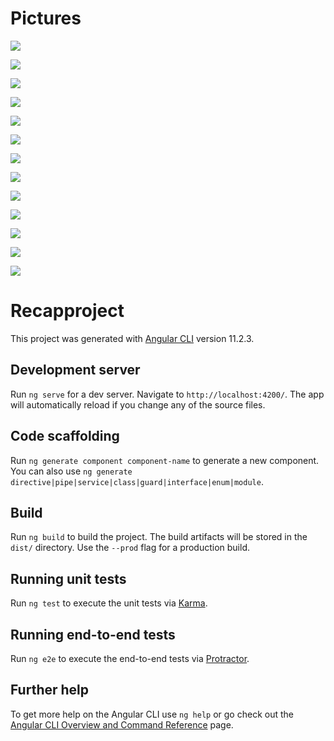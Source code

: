 # Pictures

<img src="https://github.com/Fatih6/ReCapProject-Frontend/blob/main/readme-images/home.png"></img>


<img src="https://github.com/Fatih6/ReCapProject-Frontend/blob/main/readme-images/home1.png"></img>

<img src="https://github.com/Fatih6/ReCapProject-Frontend/blob/main/readme-images/carDetail.png"></img>


<img src="https://github.com/Fatih6/ReCapProject-Frontend/blob/main/readme-images/NoRentDate.png"></img>

<img src="https://github.com/Fatih6/ReCapProject-Frontend/blob/main/readme-images/findeks.png"></img>




<img src="https://github.com/Fatih6/ReCapProject-Frontend/blob/main/readme-images/kira.png"></img>

<img src="https://github.com/Fatih6/ReCapProject-Frontend/blob/main/readme-images/Card.png"></img>


<img src="https://github.com/Fatih6/ReCapProject-Frontend/blob/main/readme-images/LoginandRegister.png"></img>

<img src="https://github.com/Fatih6/ReCapProject-Frontend/blob/main/readme-images/Login.png"></img>

<img src="https://github.com/Fatih6/ReCapProject-Frontend/blob/main/readme-images/register.png"></img>

<img src="https://github.com/Fatih6/ReCapProject-Frontend/blob/main/readme-images/profile.png"></img>

<img src="https://github.com/Fatih6/ReCapProject-Frontend/blob/main/readme-images/profile2.png"></img>

<img src="https://github.com/Fatih6/ReCapProject-Frontend/blob/main/readme-images/newpassword.png"></img>

# Recapproject

This project was generated with [Angular CLI](https://github.com/angular/angular-cli) version 11.2.3.

## Development server

Run `ng serve` for a dev server. Navigate to `http://localhost:4200/`. The app will automatically reload if you change any of the source files.

## Code scaffolding

Run `ng generate component component-name` to generate a new component. You can also use `ng generate directive|pipe|service|class|guard|interface|enum|module`.

## Build

Run `ng build` to build the project. The build artifacts will be stored in the `dist/` directory. Use the `--prod` flag for a production build.

## Running unit tests

Run `ng test` to execute the unit tests via [Karma](https://karma-runner.github.io).

## Running end-to-end tests

Run `ng e2e` to execute the end-to-end tests via [Protractor](http://www.protractortest.org/).

## Further help

To get more help on the Angular CLI use `ng help` or go check out the [Angular CLI Overview and Command Reference](https://angular.io/cli) page.

